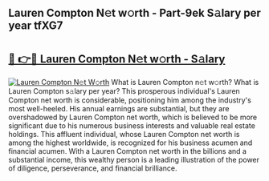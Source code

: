 ## Lauren Compton N𝚎t w𝚘rth - Part-9ek S𝚊lary per year tfXG7

# <h2><a href="http://gc4e59.nevu.top/?p=Lauren+Compton">🔗 👉🔴 Lauren Compton N𝚎t w𝚘rth - S𝚊lary</a></h2>

[![Lauren Compton N𝚎t W𝚘rth](https://i.imgur.com/Oavwk0R.jpeg)](http://gc4e59.nevu.top/?p=Lauren+Compton)
What is Lauren Compton n𝚎t w𝚘rth? What is Lauren Compton s𝚊lary per year?
This prosperous individual's Lauren Compton net worth is considerable, positioning him among the industry's most well-heeled. His annual earnings are substantial, but they are overshadowed by Lauren Compton net worth, which is believed to be more significant due to his numerous business interests and valuable real estate holdings. This affluent individual, whose Lauren Compton net worth is among the highest worldwide, is recognized for his business acumen and financial acumen. With a Lauren Compton net worth in the billions and a substantial income, this wealthy person is a leading illustration of the power of diligence, perseverance, and financial brilliance.

